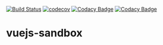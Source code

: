 [![Build Status](https://travis-ci.org/dev-11/vuejs-sandbox.svg?branch=master)](https://travis-ci.org/dev-11/vuejs-sandbox)
[![codecov](https://codecov.io/gh/dev-11/books-and-arts-frontend/branch/master/graph/badge.svg)](https://codecov.io/gh/dev-11/books-and-arts-frontend)
[![Codacy Badge](https://app.codacy.com/project/badge/Grade/a398860f75054217a32f2a54c59b5746)](https://www.codacy.com/manual/dev-11/books-and-arts-frontend?utm_source=github.com&amp;utm_medium=referral&amp;utm_content=dev-11/books-and-arts-frontend&amp;utm_campaign=Badge_Grade)
[![Codacy Badge](https://app.codacy.com/project/badge/Coverage/a398860f75054217a32f2a54c59b5746)](https://www.codacy.com/manual/dev-11/books-and-arts-frontend?utm_source=github.com&utm_medium=referral&utm_content=dev-11/books-and-arts-frontend&utm_campaign=Badge_Coverage)


# vuejs-sandbox

